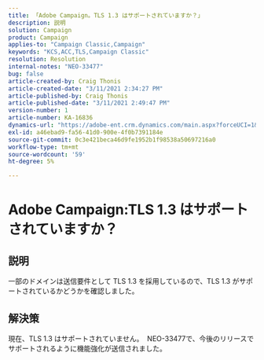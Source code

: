 ```yaml
---
title: 「Adobe Campaign。TLS 1.3 はサポートされていますか？」
description: 説明
solution: Campaign
product: Campaign
applies-to: "Campaign Classic,Campaign"
keywords: "KCS,ACC,TLS,Campaign Classic"
resolution: Resolution
internal-notes: "NEO-33477"
bug: false
article-created-by: Craig Thonis
article-created-date: "3/11/2021 2:34:27 PM"
article-published-by: Craig Thonis
article-published-date: "3/11/2021 2:49:47 PM"
version-number: 1
article-number: KA-16836
dynamics-url: "https://adobe-ent.crm.dynamics.com/main.aspx?forceUCI=1&pagetype=entityrecord&etn=knowledgearticle&id=438996dd-7682-eb11-a812-000d3a3b2c6b"
exl-id: a46ebad9-fa56-41d0-900e-4f0b7391184e
source-git-commit: 0c3e421beca46d9fe1952b1f98538a50697216a0
workflow-type: tm+mt
source-wordcount: '59'
ht-degree: 5%

---
```


# Adobe Campaign:TLS 1.3 はサポートされていますか？

## 説明


一部のドメインは送信要件として TLS 1.3 を採用しているので、TLS 1.3 がサポートされているかどうかを確認しました。


## 解決策


現在、TLS 1.3 はサポートされていません。  NEO-33477で、今後のリリースでサポートされるように機能強化が送信されました。
